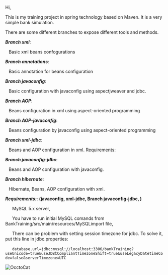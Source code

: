 Hi,

This is my training project in spring technology based on Maven. It is a very simple bank simulation.

There are some different branches to expose different tools and methods.




**_Branch xml_**:

  &ensp;&nbsp;Basic xml beans confogurations 
  
**_Branch annotations_**:

  &ensp;&nbsp;Basic annotation for beans configuration

**_Branch javaconfig_**:

  &ensp;&nbsp;Basic configuration with javaconfig using aspectjweaver and jdbc.
  
**_Branch AOP_**:
  
  &ensp;&nbsp;Beans configuration in xml using aspect-oriented programming
  
**_Branch AOP-javaconfig_**:
  
  &ensp;&nbsp;Beans configuration by javaconfig using aspect-oriented programming
  
**_Branch xml-jdbc_**:
  
  &ensp;&nbsp;Beans and  AOP configuration in xml. Requirements:
  
**_Branch javaconfig-jdbc_**:
  
  &ensp;&nbsp;Beans and  AOP configuration with javaconfig.
  
**_Branch hibernate_**:

  &ensp;&nbsp;Hibernate, Beans, AOP configuration with xml. 
  
**_Requirements:_**:
**(javaconfig, xml-jdbc, Branch javaconfig-jdbc, )**
   
  
  &ensp;&ensp;&nbsp; MySQL 5.x server,
  
  
  &ensp;&ensp;&nbsp; You have to run initial MySQL comands from BankTraining/src/main/resources/MySQLimport file,
 
 
  &ensp;&ensp;&nbsp; There can be problem with setting session timezone for jdbc. To solve it, put this line in jdbc.properties:
  
 
  &ensp;&ensp;&nbsp; `database.url=jdbc:mysql://localhost:3306/bankTraining?useUnicode=true&useJDBCCompliantTimezoneShift=true&useLegacyDatetimeCode=false&serverTimezone=UTC`
  
  
  ![OcctoCat](http://octodex.github.com/images/foundingfather_v2.png?style=centerme) 


  
  
    


